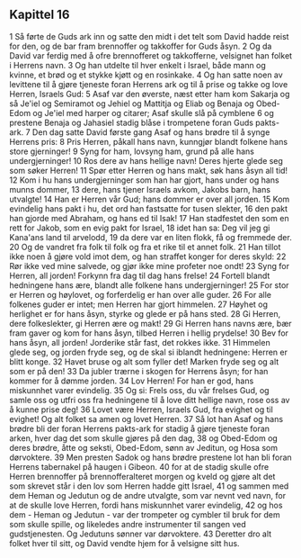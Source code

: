 ## Kapittel 16

1 Så førte de Guds ark inn og satte den midt i det telt som David hadde reist for den, og de bar fram brennoffer og takkoffer for Guds åsyn.
2 Og da David var ferdig med å ofre brennofferet og takkofferne, velsignet han folket i Herrens navn.
3 Og han utdelte til hver enkelt i Israel, både mann og kvinne, et brød og et stykke kjøtt og en rosinkake.
4 Og han satte noen av levittene til å gjøre tjeneste foran Herrens ark og til å prise og takke og love Herren, Israels Gud:
5 Asaf var den øverste, næst etter ham kom Sakarja og så Je'iel og Semiramot og Jehiel og Mattitja og Eliab og Benaja og Obed-Edom og Je'iel med harper og citarer; Asaf skulle slå på cymblene
6 og prestene Benaja og Jahasiel stadig blåse i trompetene foran Guds pakts-ark.
7 Den dag satte David første gang Asaf og hans brødre til å synge Herrens pris:
8 Pris Herren, påkall hans navn, kunngjør blandt folkene hans store gjerninger!
9 Syng for ham, lovsyng ham, grund på alle hans undergjerninger!
10 Ros dere av hans hellige navn! Deres hjerte glede seg som søker Herren!
11 Spør etter Herren og hans makt, søk hans åsyn all tid!
12 Kom i hu hans undergjerninger som han har gjort, hans under og hans munns dommer,
13 dere, hans tjener Israels avkom, Jakobs barn, hans utvalgte!
14 Han er Herren vår Gud; hans dommer er over all jorden.
15 Kom evindelig hans pakt i hu, det ord han fastsatte for tusen slekter,
16 den pakt han gjorde med Abraham, og hans ed til Isak!
17 Han stadfestet den som en rett for Jakob, som en evig pakt for Israel,
18 idet han sa: Deg vil jeg gi Kana'ans land til arvelodd,
19 da dere var en liten flokk, få og fremmede der.
20 Og de vandret fra folk til folk og fra et rike til et annet folk.
21 Han tillot ikke noen å gjøre vold imot dem, og han straffet konger for deres skyld:
22 Rør ikke ved mine salvede, og gjør ikke mine profeter noe ondt!
23 Syng for Herren, all jorden! Forkynn fra dag til dag hans frelse!
24 Fortell blandt hedningene hans ære, blandt alle folkene hans undergjerninger!
25 For stor er Herren og høylovet, og forferdelig er han over alle guder.
26 For alle folkenes guder er intet; men Herren har gjort himmelen.
27 Høyhet og herlighet er for hans åsyn, styrke og glede er på hans sted.
28 Gi Herren, dere folkeslekter, gi Herren ære og makt!
29 Gi Herren hans navns ære, bær fram gaver og kom for hans åsyn, tilbed Herren i hellig prydelse!
30 Bev for hans åsyn, all jorden! Jorderike står fast, det rokkes ikke.
31 Himmelen glede seg, og jorden fryde seg, og de skal si iblandt hedningene: Herren er blitt konge.
32 Havet bruse og alt som fyller det! Marken fryde seg og alt som er på den!
33 Da jubler trærne i skogen for Herrens åsyn; for han kommer for å dømme jorden.
34 Lov Herren! For han er god, hans miskunnhet varer evindelig.
35 Og si: Frels oss, du vår frelses Gud, og samle oss og utfri oss fra hedningene til å love ditt hellige navn, rose oss av å kunne prise deg!
36 Lovet være Herren, Israels Gud, fra evighet og til evighet! Og alt folket sa amen og lovet Herren.
37 Så lot han Asaf og hans brødre bli der foran Herrens pakts-ark for stadig å gjøre tjeneste foran arken, hver dag det som skulle gjøres på den dag,
38 og Obed-Edom og deres brødre, åtte og seksti, Obed-Edom, sønn av Jeditun, og Hosa som dørvoktere.
39 Men presten Sadok og hans brødre prestene lot han bli foran Herrens tabernakel på haugen i Gibeon.
40 for at de stadig skulle ofre Herren brennoffer på brennofferalteret morgen og kveld og gjøre alt det som skrevet står i den lov som Herren hadde gitt Israel,
41 og sammen med dem Heman og Jedutun og de andre utvalgte, som var nevnt ved navn, for at de skulle love Herren, fordi hans miskunnhet varer evindelig,
42 og hos dem - Heman og Jedutun - var der trompeter og cymbler til bruk for dem som skulle spille, og likeledes andre instrumenter til sangen ved gudstjenesten. Og Jedutuns sønner var dørvoktere.
43 Deretter dro alt folket hver til sitt, og David vendte hjem for å velsigne sitt hus.

